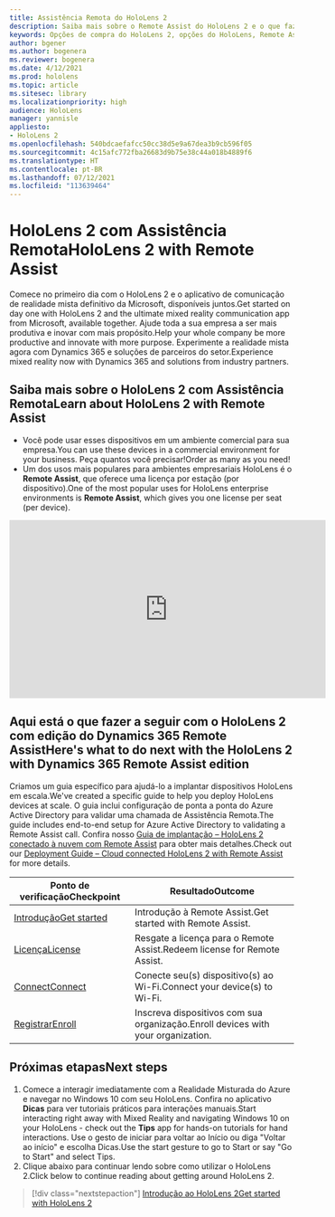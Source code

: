```yaml
---
title: Assistência Remota do HoloLens 2
description: Saiba mais sobre o Remote Assist do HoloLens 2 e o que fazer após adquirir um.
keywords: Opções de compra do HoloLens 2, opções do HoloLens, Remote Assist
author: bgener
ms.author: bogenera
ms.reviewer: bogenera
ms.date: 4/12/2021
ms.prod: hololens
ms.topic: article
ms.sitesec: library
ms.localizationpriority: high
audience: HoloLens
manager: yannisle
appliesto:
- HoloLens 2
ms.openlocfilehash: 540bdcaefafcc50cc38d5e9a67dea3b9cb596f05
ms.sourcegitcommit: 4c15afc772fba26683d9b75e38c44a018b4889f6
ms.translationtype: HT
ms.contentlocale: pt-BR
ms.lasthandoff: 07/12/2021
ms.locfileid: "113639464"
---
```

# <a name="hololens-2-with-remote-assist"></a><span data-ttu-id="46e22-104">HoloLens 2 com Assistência Remota</span><span class="sxs-lookup"><span data-stu-id="46e22-104">HoloLens 2 with Remote Assist</span></span>

<span data-ttu-id="46e22-105">Comece no primeiro dia com o HoloLens 2 e o aplicativo de comunicação de realidade mista definitivo da Microsoft, disponíveis juntos.</span><span class="sxs-lookup"><span data-stu-id="46e22-105">Get started on day one with HoloLens 2 and the ultimate mixed reality communication app from Microsoft, available together.</span></span> <span data-ttu-id="46e22-106">Ajude toda a sua empresa a ser mais produtiva e inovar com mais propósito.</span><span class="sxs-lookup"><span data-stu-id="46e22-106">Help your whole company be more productive and innovate with more purpose.</span></span> <span data-ttu-id="46e22-107">Experimente a realidade mista agora com Dynamics 365 e soluções de parceiros do setor.</span><span class="sxs-lookup"><span data-stu-id="46e22-107">Experience mixed reality now with Dynamics 365 and solutions from industry partners.</span></span>

## <a name="learn-about-hololens-2-with-remote-assist"></a><span data-ttu-id="46e22-108">Saiba mais sobre o HoloLens 2 com Assistência Remota</span><span class="sxs-lookup"><span data-stu-id="46e22-108">Learn about HoloLens 2 with Remote Assist</span></span>
- <span data-ttu-id="46e22-109">Você pode usar esses dispositivos em um ambiente comercial para sua empresa.</span><span class="sxs-lookup"><span data-stu-id="46e22-109">You can use these devices in a commercial environment for your business.</span></span> <span data-ttu-id="46e22-110">Peça quantos você precisar!</span><span class="sxs-lookup"><span data-stu-id="46e22-110">Order as many as you need!</span></span>
- <span data-ttu-id="46e22-111">Um dos usos mais populares para ambientes empresariais HoloLens é o **Remote Assist**, que oferece uma licença por estação (por dispositivo).</span><span class="sxs-lookup"><span data-stu-id="46e22-111">One of the most popular uses for HoloLens enterprise environments is **Remote Assist**, which gives you one license per seat (per device).</span></span>

<iframe width="560" height="315" src="https://www.youtube.com/embed/d3YT8j0yYl0" frameborder="0" allow="accelerometer; autoplay; clipboard-write; encrypted-media; gyroscope; picture-in-picture" allowfullscreen></iframe>

## <a name="heres-what-to-do-next-with-the-hololens-2-with-dynamics-365-remote-assist-edition"></a><span data-ttu-id="46e22-112">Aqui está o que fazer a seguir com o HoloLens 2 com edição do Dynamics 365 Remote Assist</span><span class="sxs-lookup"><span data-stu-id="46e22-112">Here's what to do next with the HoloLens 2 with Dynamics 365 Remote Assist edition</span></span>

<span data-ttu-id="46e22-113">Criamos um guia específico para ajudá-lo a implantar dispositivos HoloLens em escala.</span><span class="sxs-lookup"><span data-stu-id="46e22-113">We've created a specific guide to help you deploy HoloLens devices at scale.</span></span> <span data-ttu-id="46e22-114">O guia inclui configuração de ponta a ponta do Azure Active Directory para validar uma chamada de Assistência Remota.</span><span class="sxs-lookup"><span data-stu-id="46e22-114">The guide includes end-to-end setup for Azure Active Directory to validating a Remote Assist call.</span></span> <span data-ttu-id="46e22-115">Confira nosso [Guia de implantação – HoloLens 2 conectado à nuvem com Remote Assist](hololens2-cloud-connected-overview.md) para obter mais detalhes.</span><span class="sxs-lookup"><span data-stu-id="46e22-115">Check out our [Deployment Guide – Cloud connected HoloLens 2 with Remote Assist](hololens2-cloud-connected-overview.md) for more details.</span></span>

| <span data-ttu-id="46e22-116">Ponto de verificação</span><span class="sxs-lookup"><span data-stu-id="46e22-116">Checkpoint</span></span>  | <span data-ttu-id="46e22-117">Resultado</span><span class="sxs-lookup"><span data-stu-id="46e22-117">Outcome</span></span>                                |
|-------------|----------------------------------------|
| [<span data-ttu-id="46e22-118">Introdução</span><span class="sxs-lookup"><span data-stu-id="46e22-118">Get started</span></span>](/dynamics365/mixed-reality/remote-assist/overview-hololens) | <span data-ttu-id="46e22-119">Introdução à Remote Assist.</span><span class="sxs-lookup"><span data-stu-id="46e22-119">Get started with Remote Assist.</span></span>        |
| [<span data-ttu-id="46e22-120">Licença</span><span class="sxs-lookup"><span data-stu-id="46e22-120">License</span></span>](/dynamics365/mixed-reality/remote-assist/deploy-remote-assist#add-and-assign-licenses)     | <span data-ttu-id="46e22-121">Resgate a licença para o Remote Assist.</span><span class="sxs-lookup"><span data-stu-id="46e22-121">Redeem license for Remote Assist.</span></span>      |
| [<span data-ttu-id="46e22-122">Connect</span><span class="sxs-lookup"><span data-stu-id="46e22-122">Connect</span></span>](/hololens/hololens-network)     | <span data-ttu-id="46e22-123">Conecte seu(s) dispositivo(s) ao Wi-Fi.</span><span class="sxs-lookup"><span data-stu-id="46e22-123">Connect your device(s) to Wi-Fi.</span></span>       |
| [<span data-ttu-id="46e22-124">Registrar</span><span class="sxs-lookup"><span data-stu-id="46e22-124">Enroll</span></span>](/hololens/hololens-enroll-mdm)      | <span data-ttu-id="46e22-125">Inscreva dispositivos com sua organização.</span><span class="sxs-lookup"><span data-stu-id="46e22-125">Enroll devices with your organization.</span></span> |

## <a name="next-steps"></a><span data-ttu-id="46e22-126">Próximas etapas</span><span class="sxs-lookup"><span data-stu-id="46e22-126">Next steps</span></span>

1. <span data-ttu-id="46e22-127">Comece a interagir imediatamente com a Realidade Misturada do Azure e navegar no Windows 10 com seu HoloLens. Confira no aplicativo **Dicas** para ver tutoriais práticos para interações manuais.</span><span class="sxs-lookup"><span data-stu-id="46e22-127">Start interacting right away with Mixed Reality and navigating Windows 10 on your HoloLens - check out the **Tips** app for hands-on tutorials for hand interactions.</span></span> <span data-ttu-id="46e22-128">Use o gesto de iniciar para voltar ao Início ou diga "Voltar ao início" e escolha Dicas.</span><span class="sxs-lookup"><span data-stu-id="46e22-128">Use the start gesture to go to Start or say "Go to Start" and select Tips.</span></span>
1. <span data-ttu-id="46e22-129">Clique abaixo para continuar lendo sobre como utilizar o HoloLens 2.</span><span class="sxs-lookup"><span data-stu-id="46e22-129">Click below to continue reading about getting around HoloLens 2.</span></span>

> [!div class="nextstepaction"]
> [<span data-ttu-id="46e22-130">Introdução ao HoloLens 2</span><span class="sxs-lookup"><span data-stu-id="46e22-130">Get started with HoloLens 2</span></span>](hololens2-basic-usage.md)
